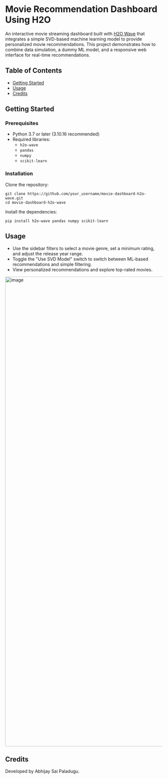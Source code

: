 # Movie Recommendation Dashboard Using H2O

An interactive movie streaming dashboard built with [H2O Wave](https://h2o.ai/products/wave/) that integrates a simple SVD-based machine learning model to provide personalized movie recommendations. This project demonstrates how to combine data simulation, a dummy ML model, and a responsive web interface for real-time recommendations.

## Table of Contents

- [Getting Started](#getting-started)
- [Usage](#usage)
- [Credits](#credits)

## Getting Started

### Prerequisites

- Python 3.7 or later (3.10.16 recommended)
- Required libraries:
  - `h2o-wave`
  - `pandas`
  - `numpy`
  - `scikit-learn`

### Installation

Clone the repository:

```
git clone https://github.com/your_username/movie-dashboard-h2o-wave.git
cd movie-dashboard-h2o-wave
```

Install the dependencies:

```
pip install h2o-wave pandas numpy scikit-learn
```

## Usage
- Use the sidebar filters to select a movie genre, set a minimum rating, and adjust the release year range.
- Toggle the "Use SVD Model" switch to switch between ML-based recommendations and simple filtering.
- View personalized recommendations and explore top-rated movies.

<img width="1503" alt="image" src="https://github.com/user-attachments/assets/c3bdd3e9-0259-4cda-bd7a-2dfdf5cd5d4e" />


## Credits
Developed by Abhijay Sai Paladugu.
